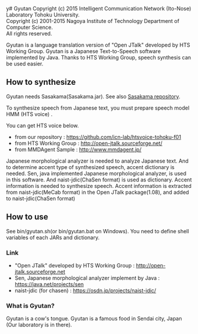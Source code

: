 y# Gyutan
Copyright (c) 2015 Intelligent Communication Network (Ito-Nose) Laboratory Tohoku University.   
Copyright (c) 2001-2015 Nagoya Institute of Technology Department of Computer Science.   
All rights reserved.  

Gyutan is a language translation version of "Open JTalk" developed by HTS Working Group.
Gyutan is a Japanese Text-to-Speech software implemented by Java.
Thanks to HTS Working Group, speech synthesis can be used easier.

## How to synthesize
Gyutan needs Sasakama(Sasakama.jar).
See also [Sasakama repository](https://github.com/icn-lab/Sasakama).

To synthesize speech from Japanese text, you must prepare speech model HMM (HTS voice) .

You can get HTS voice below.
* from our repository : <https://github.com/icn-lab/htsvoice-tohoku-f01>
* from HTS Working Group : <http://open-jtalk.sourceforge.net/>
* from MMDAgent Sample : <http://www.mmdagent.jp/>

Japanese morphological analyzer is needed to analyze Japanese text.
And to determine accent	type of	synthesized speech, accent dictionary is needed.
Sen, java implemented Japanese morphological analyzer, is used in this software.
And naist-jdic(ChaSen format) is used as dictionary.
Accent information is needed to synthesize speech.
Accent information is extracted from naist-jdic(MeCab format) in the Open JTalk package(1.08), and added to naist-jdic(ChaSen format)

## How to use
See bin/gyutan.sh(or bin/gyutan.bat on Windows).
You need to define shell variables of each JARs and dictionary.

### Link
* "Open JTalk" developed by HTS Working Group : <http://open-jtalk.sourceforge.net>
* Sen, Japanese morphological analyzer implement by Java : <https://java.net/projects/sen>
* naist-jdic (for chasen) : <https://osdn.jp/projects/naist-jdic/>

### What is Gyutan?
Gyutan is a cow's tongue.
Gyutan is a famous food in Sendai city, Japan (Our laboratory is in there).
